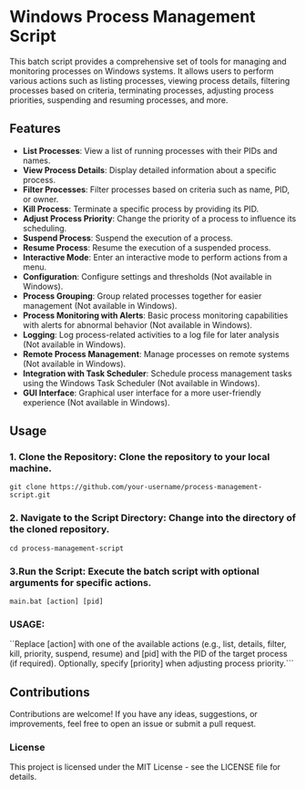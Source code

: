 # Windows Process Management Script

This batch script provides a comprehensive set of tools for managing and monitoring processes on Windows systems. It allows users to perform various actions such as listing processes, viewing process details, filtering processes based on criteria, terminating processes, adjusting process priorities, suspending and resuming processes, and more.

## Features

- **List Processes**: View a list of running processes with their PIDs and names.
- **View Process Details**: Display detailed information about a specific process.
- **Filter Processes**: Filter processes based on criteria such as name, PID, or owner.
- **Kill Process**: Terminate a specific process by providing its PID.
- **Adjust Process Priority**: Change the priority of a process to influence its scheduling.
- **Suspend Process**: Suspend the execution of a process.
- **Resume Process**: Resume the execution of a suspended process.
- **Interactive Mode**: Enter an interactive mode to perform actions from a menu.
- **Configuration**: Configure settings and thresholds (Not available in Windows).
- **Process Grouping**: Group related processes together for easier management (Not available in Windows).
- **Process Monitoring with Alerts**: Basic process monitoring capabilities with alerts for abnormal behavior (Not available in Windows).
- **Logging**: Log process-related activities to a log file for later analysis (Not available in Windows).
- **Remote Process Management**: Manage processes on remote systems (Not available in Windows).
- **Integration with Task Scheduler**: Schedule process management tasks using the Windows Task Scheduler (Not available in Windows).
- **GUI Interface**: Graphical user interface for a more user-friendly experience (Not available in Windows).

## Usage

### 1. **Clone the Repository**: Clone the repository to your local machine.

   ```batch
   git clone https://github.com/your-username/process-management-script.git
```
### 2. **Navigate to the Script Directory:** Change into the directory of the cloned repository.

```
cd process-management-script
```

### 3.**Run the Script:** Execute the batch script with optional arguments for specific actions.
```
main.bat [action] [pid]
```

### **USAGE:** 
``Replace [action] with one of the available actions (e.g., list, details, filter, kill, priority, suspend, resume) and [pid] with the PID of the target process (if required). Optionally, specify [priority] when adjusting process priority.```

## Contributions
Contributions are welcome! If you have any ideas, suggestions, or improvements, feel free to open an issue or submit a pull request.

### License
This project is licensed under the MIT License - see the LICENSE file for details.


